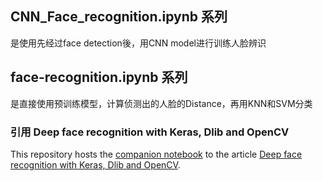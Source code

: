 ## CNN_Face_recognition.ipynb 系列
是使用先经过face detection後，用CNN model进行训练人脸辨识

## face-recognition.ipynb 系列
是直接使用预训练模型，计算侦测出的人脸的Distance，再用KNN和SVM分类


### 引用 Deep face recognition with Keras, Dlib and OpenCV

This repository hosts the [companion notebook](http://nbviewer.jupyter.org/github/krasserm/face-recognition/blob/master/face-recognition.ipynb?flush_cache=true) to the article [Deep face recognition with Keras, Dlib and OpenCV](https://krasserm.github.io/2018/02/07/deep-face-recognition/).


